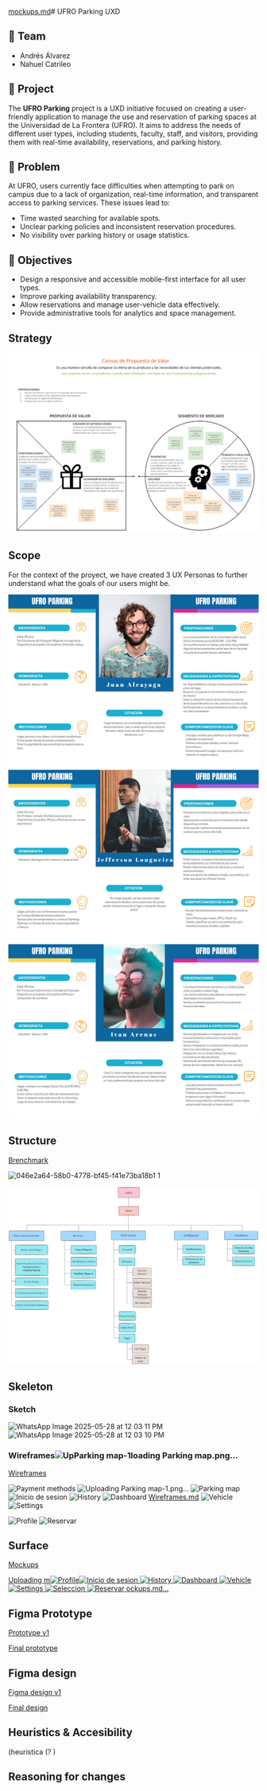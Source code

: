 [mockups.md](https://github.com/user-attachments/files/21124141/mockups.md)# UFRO Parking UXD

## 👥 Team

- Andrés Álvarez
- Nahuel Catrileo

## 📱 Project

The **UFRO Parking** project is a UXD initiative focused on creating a user-friendly application to manage the use and reservation of parking spaces at the Universidad de La Frontera (UFRO). It aims to address the needs of different user types, including students, faculty, staff, and visitors, providing them with real-time availability, reservations, and parking history.

## 📌 Problem

At UFRO, users currently face difficulties when attempting to park on campus due to a lack of organization, real-time information, and transparent access to parking services. These issues lead to:

- Time wasted searching for available spots.
- Unclear parking policies and inconsistent reservation procedures.
- No visibility over parking history or usage statistics.

## 🎯 Objectives

- Design a responsive and accessible mobile-first interface for all user types.
- Improve parking availability transparency.
- Allow reservations and manage user-vehicle data effectively.
- Provide administrative tools for analytics and space management.

## Strategy
![Value Canvas](https://github.com/andres-alvarez19/estacionamiento-ufro/blob/main/deliverables/Value%20Proposition%20Canvas.png)

## Scope
For the context of the proyect, we have created 3 UX Personas to further understand what the goals of our users might be.

![UX Persona 1](https://github.com/andres-alvarez19/estacionamiento-ufro/blob/main/UX%20personas/UXPersona1.jpg)
![UX Persona 2](https://github.com/andres-alvarez19/estacionamiento-ufro/blob/main/UX%20personas/UXPersona2.jpg)
![UX Persona 3](https://github.com/andres-alvarez19/estacionamiento-ufro/blob/main/UX%20personas/UXPersona3.jpg)

## Structure
[Brenchmark](https://github.com/andres-alvarez19/estacionamiento-ufro/blob/main/Brenchmark/Benchmark.md)

![046e2a64-58b0-4778-bf45-f41e73ba18b1 1](https://github.com/user-attachments/assets/ea94b2fb-64ee-4cc6-b903-8ec57343b32f)

![Sitemap](https://github.com/andres-alvarez19/estacionamiento-ufro/blob/main/deliverables/Sitemap.png)

## Skeleton

### Sketch
![WhatsApp Image 2025-05-28 at 12 03 11 PM](https://github.com/user-attachments/assets/6e1a42fa-2c1d-41b7-b12f-ef04cdcfc03d)
![WhatsApp Image 2025-05-28 at 12 03 10 PM](https://github.com/user-attachments/assets/ae7f9a0c-bd08-4a29-9c7f-9acd82fef59b)

### Wireframes![Up![Parking map-1](https://github.com/user-attachments/assets/5258699a-cdc6-4270-a947-234d4c68ea8e)loading Parking map.png…]()

[Wireframes](https://github.com/andres-alvarez19/estacionamiento-ufro/blob/main/deliverables/wireframes/Wireframes.md)

![Payment methods](https://github.com/user-attachments/assets/8ed9ae9d-a041-42e9-93d0-3eeffb510863)
![Uploading Parking map-1.png…]()
![Parking map](https://github.com/user-attachments/assets/626fc217-12d2-49cc-b4fc-64a2508a23b3)
![Inicio de sesion](https://github.com/user-attachments/assets/d88ec4df-76f9-4b34-b694-952f355c5c63)
![History](https://github.com/user-attachments/assets/2652463a-97d0-4b5c-a783-894410bc5883)
![Dashboard](https://github.com/user-attachments/assets/223ea867-1b63-49f3-9014-fdcab1cf1aa0)
[Wireframes.md](https://github.com/user-attachments/files/21124132/Wireframes.md)
![Vehicle](https://github.com/user-attachments/assets/8e57d150-d6a4-4c98-a2d1-25823a88c0a6)
![Settings](https://github.com/user-attachments/assets/0ff23741-f675-41ae-9a49-2c5581d0f8a3)

![Profile](https://github.com/user-attachments/assets/f8a8e800-3695-4c65-a66f-f17079d8579b)
![Reservar](https://github.com/user-attachments/assets/265585d4-a87a-43bb-930c-31511f301a88)


## Surface
[Mockups](https://github.com/andres-alvarez19/estacionamiento-ufro/blob/main/deliverables/Mockups/mockups.md)

[Uploading m![Profile](https://github.com/user-attachments/assets/2acaebc9-b230-429f-97d6-31a7c8e26146)![Inicio de sesion](https://github.com/user-attachments/assets/24e602c7-5b0c-4cd1-98e4-9612be08141b)
![History](https://github.com/user-attachments/assets/7a7548f8-668d-4973-9fe5-e3b0e9c886dd)
![Dashboard](https://github.com/user-attachments/assets/f9a6287f-7fe5-4abd-aee4-dc5df35c473b)
![Vehicle](https://github.com/user-attachments/assets/2acb88c2-ae4a-46c2-adec-05c00e7fcd67)
![Settings](https://github.com/user-attachments/assets/b5e790e6-eb45-4752-95e9-3c2748f84b13)
![Seleccion](https://github.com/user-attachments/assets/467ee076-ed7b-48c1-a6fd-61bf98a15243)
![Reservar](https://github.com/user-attachments/assets/2c84a838-357b-4f80-8cf4-97847ffb9821)
ockups.md…]()



## Figma Prototype

[Prototype v1](https://www.figma.com/proto/dDiHP3pFwrYQTXsImSc0D3/Estacionamiento--Copia-?t=3KfREQraM2P2nw9D-0&scaling=scale-down&content-scaling=fixed&page-id=0%3A1&node-id=1-2&starting-point-node-id=1%3A2)

[Final prototype](https://www.figma.com/proto/cnUjrah5jbOEpTv6TfGex0/Estacionamiento?node-id=1-2&p=f&t=erOYt2RysL5ffHaq-0&scaling=scale-down&content-scaling=fixed&page-id=0%3A1&starting-point-node-id=1%3A2)

## Figma design

[Figma design v1](https://www.figma.com/design/dDiHP3pFwrYQTXsImSc0D3/Estacionamiento--Copia-?t=3KfREQraM2P2nw9D-0)

[Final design](https://www.figma.com/design/cnUjrah5jbOEpTv6TfGex0/Estacionamiento?node-id=0-1&p=f&t=erOYt2RysL5ffHaq-0)


## Heuristics & Accesibility
(heuristica (? )

## Reasoning for changes


